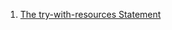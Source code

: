  1. [The try-with-resources Statement](https://docs.oracle.com/javase/tutorial/essential/exceptions/tryResourceClose.html)

